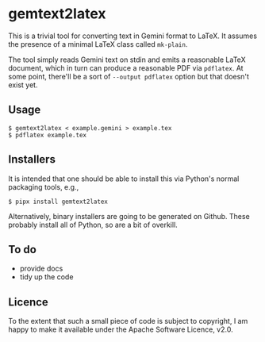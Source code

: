 gemtext2latex
=============

This is a trivial tool for converting text in Gemini format to LaTeX. It assumes the presence of a minimal LaTeX class called `mk-plain`.

The tool simply reads Gemini text on stdin and emits a reasonable LaTeX document, which in turn can produce a reasonable PDF via `pdflatex`. At some point, there'll be a sort of `--output pdflatex` option but that doesn't exist yet.

Usage
-----

    $ gemtext2latex < example.gemini > example.tex
    $ pdflatex example.tex

Installers
----------

It is intended that one should be able to install this via Python's normal packaging tools, e.g.,

    $ pipx install gemtext2latex

Alternatively, binary installers are going to be generated on Github. These probably install all of Python, so are a bit of overkill.

To do
-----

* provide docs
* tidy up the code

Licence
-------

To the extent that such a small piece of code is subject to copyright, I am
happy to make it available under the Apache Software Licence, v2.0.

